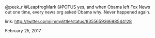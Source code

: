 @peek_r @LeapfrogMark @POTUS yes, and when Obama left Fox News out one time, every news org asked Obama why. Never happened again. 

link: http://twitter.com/jimmylittle/status/835565936698544128 

February 25, 2017